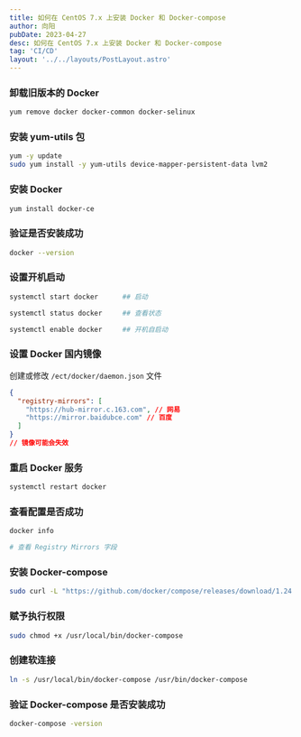 ```yaml
---
title: 如何在 CentOS 7.x 上安装 Docker 和 Docker-compose
author: 向阳
pubDate: 2023-04-27
desc: 如何在 CentOS 7.x 上安装 Docker 和 Docker-compose
tag: 'CI/CD'
layout: '../../layouts/PostLayout.astro'
---
```


### 卸载旧版本的 Docker

```bash
yum remove docker docker-common docker-selinux
```

### 安装 yum-utils 包

```bash
yum -y update
sudo yum install -y yum-utils device-mapper-persistent-data lvm2
```

### 安装 Docker

```bash
yum install docker-ce
```

### 验证是否安装成功

```bash
docker --version
```

### 设置开机启动

```bash
systemctl start docker		## 启动

systemctl status docker		## 查看状态

systemctl enable docker		## 开机自启动
```

### 设置 Docker 国内镜像

创建或修改 `/ect/docker/daemon.json` 文件

```json
{
  "registry-mirrors": [
    "https://hub-mirror.c.163.com", // 网易
    "https://mirror.baidubce.com" // 百度
  ]
}
// 镜像可能会失效
```

### 重启 Docker 服务

```bash
systemctl restart docker
```

### 查看配置是否成功

```bash
docker info

# 查看 Registry Mirrors 字段
```

### 安装 Docker-compose

```bash
sudo curl -L "https://github.com/docker/compose/releases/download/1.24.1/docker-compose-$(uname -s)-$(uname -m)" -o /usr/local/bin/docker-compose
```

### 赋予执行权限

```bash
sudo chmod +x /usr/local/bin/docker-compose
```

### 创建软连接

```bash
ln -s /usr/local/bin/docker-compose /usr/bin/docker-compose
```

### 验证 Docker-compose 是否安装成功

```bash
docker-compose -version
```
